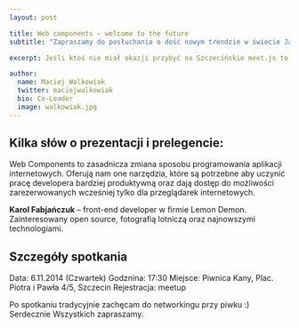 ```yaml
---
layout: post

title: Web components – welcome to the future
subtitle: "Zapraszamy do posłuchania o dość nowym trendzie w świecie JavaScript – Web Components."

excerpt: Jeśli ktoś nie miał okazji przybyć na Szczecińskie meet.js to teraz będzie okazja na powtórkę. Naszym prelegentem będzie **Karol Fabjańczuk**, frontend developer i organizator meet.js w Szczecinie.

author:
  name: Maciej Walkowiak
  twitter: maciejwalkowiak
  bio: Co-Leader
  image: walkowiak.jpg
---
```


## Kilka słów o prezentacji i prelegencie:
Web Components to zasadnicza zmiana sposobu programowania aplikacji
internetowych. Oferują nam one narzędzia, które są potrzebne aby
uczynić pracę developera bardziej produktywną oraz dają dostęp do
możliwości zarezerwowanych wcześniej tylko dla przeglądarek
internetowych.

**Karol Fabjańczuk** – front-end developer w firmie Lemon Demon.
Zainteresowany open source, fotografią lotniczą oraz najnowszymi
technologiami.

## Szczegóły spotkania
Data: 6.11.2014 (Czwartek)
Godznina: 17:30
Miejsce: Piwnica Kany, Plac. Piotra i Pawła 4/5, Szczecin
Rejestracja: meetup

Po spotkaniu tradycyjnie zachęcam do networkingu przy piwku :)
Serdecznie Wszystkich zapraszamy.